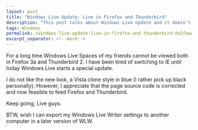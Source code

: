 ```yaml
---
layout: post
title: "Windows Live Update: Live in Firefox and Thunderbird"
description: "This post talks about Windows Live Update and it doesn't yet work with Firefox and Thunderbird."
tags: Windows
permalink: /windows-live-update-live-in-firefox-and-thunderbird-da3faaa4657a
excerpt_separator: <!--more-->
---
```

For a long time Windows Live Spaces of my friends cannot be viewed both in Firefox 3a and Thunderbird 2. I have been tired of switching to IE until today Windows Live starts a special update.

I do not like the new look, a Vista clone style in blue (I rather pick up black personally). However, I appreciate that the page source code is corrected and now feasible to feed Firefox and Thunderbird.

Keep going, Live guys.

BTW, wish I can export my Windows Live Writer settings to another computer in a later version of WLW.
<!--more-->